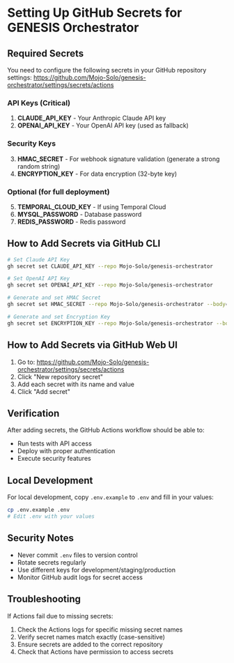 # Setting Up GitHub Secrets for GENESIS Orchestrator

## Required Secrets

You need to configure the following secrets in your GitHub repository settings:
https://github.com/Mojo-Solo/genesis-orchestrator/settings/secrets/actions

### API Keys (Critical)
1. **CLAUDE_API_KEY** - Your Anthropic Claude API key
2. **OPENAI_API_KEY** - Your OpenAI API key (used as fallback)

### Security Keys
3. **HMAC_SECRET** - For webhook signature validation (generate a strong random string)
4. **ENCRYPTION_KEY** - For data encryption (32-byte key)

### Optional (for full deployment)
5. **TEMPORAL_CLOUD_KEY** - If using Temporal Cloud
6. **MYSQL_PASSWORD** - Database password
7. **REDIS_PASSWORD** - Redis password

## How to Add Secrets via GitHub CLI

```bash
# Set Claude API Key
gh secret set CLAUDE_API_KEY --repo Mojo-Solo/genesis-orchestrator

# Set OpenAI API Key  
gh secret set OPENAI_API_KEY --repo Mojo-Solo/genesis-orchestrator

# Generate and set HMAC Secret
gh secret set HMAC_SECRET --repo Mojo-Solo/genesis-orchestrator --body="$(openssl rand -hex 32)"

# Generate and set Encryption Key
gh secret set ENCRYPTION_KEY --repo Mojo-Solo/genesis-orchestrator --body="$(openssl rand -hex 32)"
```

## How to Add Secrets via GitHub Web UI

1. Go to: https://github.com/Mojo-Solo/genesis-orchestrator/settings/secrets/actions
2. Click "New repository secret"
3. Add each secret with its name and value
4. Click "Add secret"

## Verification

After adding secrets, the GitHub Actions workflow should be able to:
- Run tests with API access
- Deploy with proper authentication
- Execute security features

## Local Development

For local development, copy `.env.example` to `.env` and fill in your values:

```bash
cp .env.example .env
# Edit .env with your values
```

## Security Notes

- Never commit `.env` files to version control
- Rotate secrets regularly
- Use different keys for development/staging/production
- Monitor GitHub audit logs for secret access

## Troubleshooting

If Actions fail due to missing secrets:
1. Check the Actions logs for specific missing secret names
2. Verify secret names match exactly (case-sensitive)
3. Ensure secrets are added to the correct repository
4. Check that Actions have permission to access secrets